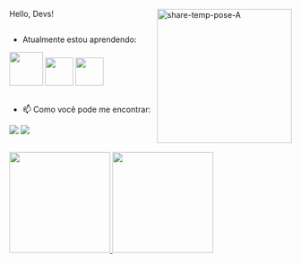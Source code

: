 
<img width="240px" align="right" src="https://i.ibb.co/zN2g5nq/share-temp-pose-A.png" alt="share-temp-pose-A" border="0"></a>

                                                                                                                                                                      
Hello, Devs!

##



-  Atualmente estou aprendendo:
            


<img src="https://cdn.jsdelivr.net/gh/devicons/devicon/icons/java/java-original.svg" width="60" height="60"/> <img src="https://cdn.jsdelivr.net/gh/devicons/devicon/icons/spring/spring-original.svg" width="50" height="50"/> 
            <img src="https://cdn.jsdelivr.net/gh/devicons/devicon/icons/angularjs/angularjs-plain.svg"  width="50" height="50" />
          
##


- 📫 Como você pode me encontrar:

<div>
<a href = "mailto:juliamaarquessouza@gmail.com"><img src="https://img.shields.io/badge/Gmail-D14836?style=for-the-badge&logo=gmail&logoColor=white" target="_blank"></a>
<a href="https://www.linkedin.com/in/juliamarquessouza" target="_blank"><img src="https://img.shields.io/badge/-LinkedIn-%230077B5?style=for-the-badge&logo=linkedin&logoColor=white" target="_blank"></a>   
</div>


##

<div>
<a href="https://github.com/juliasouzas">
<img height="180em" src="https://github-readme-stats.vercel.app/api/top-langs/?username=juliasouzas&layout=compact&langs_count=7&theme=dracula"/>
<img height="180em" src="https://github-readme-stats.vercel.app/api?username=juliasouzas&show_icons=true&theme=dracula&include_all_commits=true&count_private=true"/>
</div>


<!---
juliasouzas/juliasouzas is a ✨ special ✨ repository because its `README.md` (this file) appears on your GitHub profile.
You can click the Preview link to take a look at your changes.
--->
